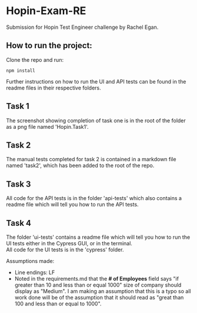 # Hopin-Exam-RE
Submission for Hopin Test Engineer challenge by Rachel Egan.

## How to run the project:

Clone the repo and run:
```
npm install
```

Further instructions on how to run the UI and API tests can be found in the readme files in their respective folders.

## Task 1  
The screenshot showing completion of task one is in the root of the folder as a png file named 'Hopin.Task1'.

## Task 2
The manual tests completed for task 2 is contained in a markdown file named 'task2', which has been added to the root of the repo.

## Task 3
All code for the API tests is in the folder 'api-tests' which also contains a readme file which will tell you how to run the API tests.  

## Task 4
The folder 'ui-tests' contains a readme file which will tell you how to run the UI tests either in the Cypress GUI, or in the terminal.  
All code for the UI tests is in the 'cypress' folder.  

Assumptions made:
- Line endings: LF
- Noted in the requirements.md that the **# of Employees** field says "if greater than 10 and less than or equal 1000" size of company should display as "Medium". I am making an assumption that this is a typo so all work done will be of the assumption that it should read as "great than 100 and less than or equal to 1000". 